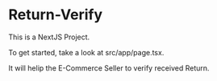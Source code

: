 # Return-Verify

This is a NextJS Project.

To get started, take a look at src/app/page.tsx.

It will helip the E-Commerce Seller to verify received Return.
